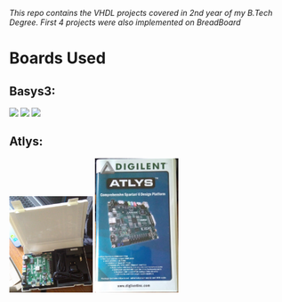 *This repo contains the VHDL projects covered in 2nd year of my B.Tech Degree. First 4 projects were also implemented on BreadBoard*


# Boards Used

## Basys3:


<img src="https://github.com/akulagrawal/VHDL-Projects/blob/master/Images/IMG_20180306_160126.jpg" width="250">
<img src="https://github.com/akulagrawal/VHDL-Projects/blob/master/Images/IMG_20180306_160154.jpg" width="250">
<img src="https://github.com/akulagrawal/VHDL-Projects/blob/master/Images/IMG_20180306_160213.jpg" width="250">


## Atlys:


<img src="https://github.com/akulagrawal/VHDL-Projects/blob/master/Images/IMG_20180120_152941.jpg" width="150">
<img src="https://github.com/akulagrawal/VHDL-Projects/blob/master/Images/IMG_20180120_152912.jpg" width="150">